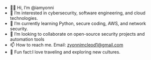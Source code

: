 - 👋🏼 Hi, I’m @iamyonni
- 👀 I’m interested in cybersecurity, software engineering, and cloud technologies.
- 🌱 I’m currently learning Python, secure coding, AWS, and network security.
- 💞️ I’m looking to collaborate on open-source security projects and automation tools
- 📫 How to reach me. Email: zyonnimcleod1@gmail.com
- 🌺 Fun fact:I love traveling and exploring new cultures.
<!---
iamyonni/iamyonni is a ✨ special ✨ repository because its `README.md` (this file) appears on your GitHub profile.
You can click the Preview link to take a look at your changes.
--->

